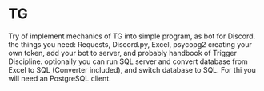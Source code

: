 # TG
 Try of implement mechanics of TG into simple program, as bot for Discord.
the things you need:
Requests, Discord.py, Excel, psycopg2 creating your own token, add your bot to server, and probably handbook of Trigger Discipline.
optionally you can run SQL server and convert database from Excel to SQL  (Converter included), and switch database to SQL. For thi you will need an PostgreSQL client.

